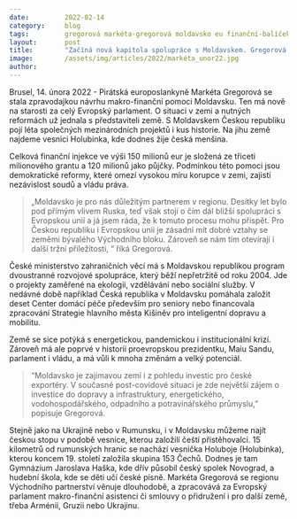 ```yaml
---
date:         2022-02-14
category:     blog
tags:         gregorová markéta-gregorová moldavsko eu finanční-balíček
layout:       post
title:        "Začíná nová kapitola spolupráce s Moldavskem. Gregorová vyjednává finanční balíček"
image:        /assets/img/articles/2022/markéta_unor22.jpg
author:       
---
```


Brusel, 14. února 2022 - Pirátská europoslankyně Markéta Gregorová se stala zpravodajkou návrhu makro-finanční pomoci Moldavsku. Ten má nově na starosti za celý Evropský parlament. O situaci v zemi a nutných reformách už jednala s představiteli země. S Moldavskem Českou republiku pojí léta společných mezinárodních projektů i kus historie. Na jihu země najdeme vesnici Holubinka, kde dodnes žije česká menšina.

Celková finanční injekce ve výši 150 milionů eur je složená ze třiceti milionového grantu a 120 milionů jako půjčky. Podmínkou této pomoci jsou demokratické reformy, které omezí vysokou míru korupce v zemi, zajistí nezávislost soudů a vládu práva.

> „Moldavsko je pro nás důležitým partnerem v regionu. Desítky let bylo pod přímým vlivem Ruska, teď však stojí o čím dál bližší spolupráci s Evropskou unií a já jsem ráda, že k tomuto procesu mohu přispět. Pro Českou republiku i Evropskou unii je zásadní mít dobré vztahy se zeměmi bývalého Východního bloku. Zároveň se nám tím otevírají i další tržní příležitosti, “ říká Gregorová.

České ministerstvo zahraničních věcí má s Moldavskou republikou program dvoustranné rozvojové spolupráce, který běží nepřetržitě od roku 2004. Jde o projekty zaměřené na ekologii, vzdělávání nebo sociální služby. V nedávné době například Česká republika v Moldavsku pomáhala založit deset Center domácí péče především pro seniory nebo financovala zpracování Strategie hlavního města Kišiněv pro inteligentní dopravu a mobilitu.

Země se sice potýká s energetickou, pandemickou i institucionální krizí. Zároveň má ale poprvé v historii proevropskou prezidentku, Maiu Sandu, parlament i vládu, a má vůli k mnoha změnám a velký potenciál. 

> “Moldavsko je zajímavou zemí i z pohledu investic pro české exportéry. V současné post-covidové situaci je zde největší zájem o investice do dopravy a infrastruktury, energetického, vodohospodářského, odpadního a potravinářského průmyslu,” popisuje Gregorová.

Stejně jako na Ukrajině nebo v Rumunsku, i v Moldavsku můžeme najít českou stopu v podobě vesnice, kterou založili čeští přistěhovalci. 15 kilometrů od rumunských hranic se nachází vesnička Holuboje (Holubinka), kterou koncem 19. století založila skupina 153 Čechů. Dodnes je tam Gymnázium Jaroslava Haška, kde dřív působil český spolek Novograd, a hudební škola, kde se děti učí české písně. Markéta Gregorová se regionu Východního partnerství věnuje dlouhodobě, a zpracovává za Evropský parlament makro-finanční asistenci či smlouvy o přidružení i pro další země, třeba Arménii, Gruzii nebo Ukrajinu.

